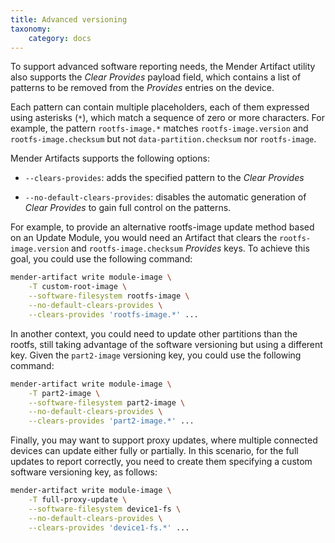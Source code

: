 ```yaml
---
title: Advanced versioning
taxonomy:
    category: docs
---
```


To support advanced software reporting needs, the Mender Artifact utility also supports the *Clear Provides* payload field, which contains a list of patterns to be removed from the *Provides* entries on the device.

Each pattern can contain multiple placeholders, each of them expressed using asterisks (`*`), which match a sequence of zero or more characters. For example, the pattern `rootfs-image.*` matches `rootfs-image.version` and `rootfs-image.checksum` but not `data-partition.checksum` nor `rootfs-image`.

Mender Artifacts supports the following options:

* `--clears-provides`: adds the specified pattern to the *Clear Provides*

* `--no-default-clears-provides`: disables the automatic generation of *Clear Provides* to gain full control on the patterns.

For example, to provide an alternative rootfs-image update method based on an Update Module, you would need an Artifact that clears the `rootfs-image.version` and `rootfs-image.checksum` *Provides* keys.
To achieve this goal, you could use the following command:

```bash
mender-artifact write module-image \
    -T custom-root-image \
    --software-filesystem rootfs-image \
    --no-default-clears-provides \
    --clears-provides 'rootfs-image.*' ...
```

In another context, you could need to update other partitions than the rootfs, still taking advantage of the software versioning but using a different key.
Given the `part2-image` versioning key, you could use the following command:

```bash
mender-artifact write module-image \
    -T part2-image \
    --software-filesystem part2-image \
    --no-default-clears-provides \
    --clears-provides 'part2-image.*' ...
```

Finally, you may want to support proxy updates, where multiple connected devices can update either fully or partially.
In this scenario, for the full updates to report correctly, you need to create them specifying a custom software versioning key, as follows:

```bash
mender-artifact write module-image \
    -T full-proxy-update \
    --software-filesystem device1-fs \
    --no-default-clears-provides \
    --clears-provides 'device1-fs.*' ...
```
